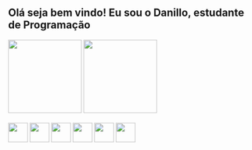 ## Olá seja bem vindo! Eu sou o Danillo, estudante de Programação

<div>
    <img height="150em" src="https://github-readme-stats-ten-gilt.vercel.app/api?username=danillo99&show_icons=true&theme=tokyonight&count_private=true">
    <img height="150em" src="https://github-readme-stats-ten-gilt.vercel.app/api/top-langs/?username=danillo99&layout=compact&theme=tokyonight">
</div>
<br>


<div>
<img height="40" width="40" src="https://cdn.jsdelivr.net/gh/devicons/devicon/icons/html5/html5-original.svg" />
<img height="40" width="40" src="https://cdn.jsdelivr.net/gh/devicons/devicon/icons/css3/css3-original.svg" />
<img height="40" width="40" src="https://cdn.jsdelivr.net/gh/devicons/devicon/icons/javascript/javascript-original.svg" />
<img height="40" width="40" src="https://cdn.jsdelivr.net/gh/devicons/devicon/icons/typescript/typescript-original.svg" />
<img height="40" width="40" src="https://cdn.jsdelivr.net/gh/devicons/devicon/icons/react/react-original.svg" />
<img height="40" width="40" src="https://cdn.jsdelivr.net/gh/devicons/devicon/icons/nodejs/nodejs-original.svg" />

</div>
